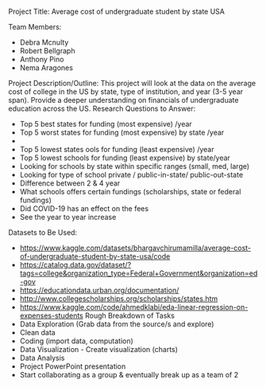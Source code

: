 
Project Title: Average cost of undergraduate student by state USA

Team Members:
-	Debra Mcnulty
-	Robert Bellgraph
-	Anthony Pino
-	Nema Aragones

Project Description/Outline:
This project will look at the data on the average cost of college in the US by state, type of institution, and year (3-5 year span). Provide a deeper understanding on financials of undergraduate education across the US.
Research Questions to Answer:
-	Top 5 best states for funding (most expensive) /year
-	Top 5 worst states for funding (most expensive) by state /year
-   
-	Top 5 lowest states ools for funding (least expensive) /year
-	Top 5 lowest schools for funding (least expensive) by state/year
-	Looking for schools by state within specific ranges (small, med, large)
-	Looking for type of school private / public-in-state/ public-out-state
-	Difference between 2 & 4 year 
-	What schools offers certain fundings (scholarships, state or federal fundings)
-	Did COVID-19 has an effect on the fees
-	See the year to year increase

Datasets to Be Used:
-	https://www.kaggle.com/datasets/bhargavchirumamilla/average-cost-of-undergraduate-student-by-state-usa/code
-	https://catalog.data.gov/dataset/?tags=college&organization_type=Federal+Government&organization=ed-gov
-	https://educationdata.urban.org/documentation/
-	http://www.collegescholarships.org/scholarships/states.htm
-	https://www.kaggle.com/code/ahmedklabi/eda-linear-regression-on-expenses-students
Rough Breakdown of Tasks 
-	Data Exploration (Grab data from the source/s and explore)
-	Clean data
-	Coding (import data, computation)
-	Data Visualization - Create visualization (charts)
-	Data Analysis
-	Project PowerPoint presentation
-	Start collaborating as a group & eventually break up as a team of 2 
